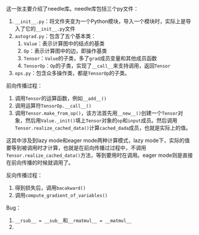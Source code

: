 这一张主要介绍了needle库。needle库包括三个py文件：

1. `__init__.py`：将文件夹变为一个Python模块，导入一个模块时，实际上是导入了它的`__init__.py`文件
2. `autograd.py`：包含了五个基本类：
   1. `Value`：表示计算图中的结点的基类
   2. `Op`：表示计算图中的边，即操作基类
   3. `Tensor`：`Value`的子类，多了`grad`成员变量和其他成员函数
   4. `TensorOp`：`Op`的子类，实现了`__call__`来支持调用，返回`Tensor`
3. `ops.py`：包含众多操作类，都是`TensorOp`的子类。



前向传播过程：

1. 调用`Tensor`的运算函数，例如`__add__()`
2. 调用运算符`TensorOp.__call__()`
3. 调用`Tensor.make_from_op()`，该方法首先用`__new__()`创建一个`Tensor`对象，然后用`Value._init()`填上`Tensor`对象的`op`和`input`成员。然后调用`Tensor.realize_cached_data()`计算`cached_dada`成员，也就是实际上的值。

这其中涉及到lazy mode和eager mode两种计算模式，lazy mode下，实际的值要等到被调用时才计算，也就是在前向传播过过程中，不调用`Tensor.realize_cached_data()`方法，等到要用时在调用。eager mode则是直接在前向传播的时候就调用了。



反向传播过程：

1. 得到损失后，调用`bacakward()`
2. 调用`compute_gradient_of_variables()`





Bug：

1. `__rsub__ = __sub__`和`__rmatmul__ = __matmul__`
2. 